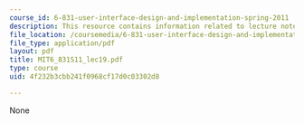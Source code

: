 ```yaml
---
course_id: 6-831-user-interface-design-and-implementation-spring-2011
description: This resource contains information related to lecture notes.
file_location: /coursemedia/6-831-user-interface-design-and-implementation-spring-2011/4f232b3cbb241f0968cf17d0c03302d8_MIT6_831S11_lec19.pdf
file_type: application/pdf
layout: pdf
title: MIT6_831S11_lec19.pdf
type: course
uid: 4f232b3cbb241f0968cf17d0c03302d8

---
```

None